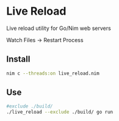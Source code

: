 # Live Reload
Live reload utility for Go/Nim web servers 

Watch Files -> Restart Process

## Install
```bash
nim c --threads:on live_reload.nim
```

## Use
```bash
#exclude ./build/
./live_reload --exclude ./build/ go run
```
